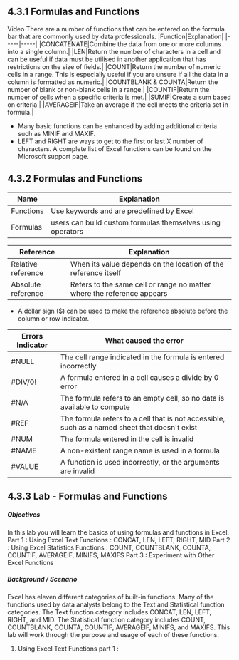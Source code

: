 ## 4.3.1 Formulas and Functions

Video
There are a number of functions that can be entered on the formula bar that are commonly used by data professionals.
|Function|Explanation|
|-----|-----|
|CONCATENATE|Combine the data from one or more columns into a single column.|
|LEN|Return the number of characters in a cell and can be useful if data must be utilised in another application that has restrictions on the size of fields.|
|COUNT|Return the number of numeric cells in a range. This is especially useful if you are unsure if all the data in a column is formatted as numeric.|
|COUNTBLANK & COUNTA|Return the number of blank or non-blank cells in a range.|
|COUNTIF|Return the number of cells when a specific criteria is met.|
|SUMIF|Create a sum based on criteria.|
|AVERAGEIF|Take an average if the cell meets the criteria set in formula.|

* Many basic functions can be enhanced by adding additional criteria such as MINIF and MAXIF.
* LEFT and RIGHT are ways to get to the first or last X number of characters.
A complete list of Excel functions can be found on the Microsoft support page. 


## 4.3.2 Formulas and Functions

|Name|Explanation|
|-----|-----|
|Functions|Use keywords and are predefined by Excel|
|Formulas|users can build custom formulas themselves using operators|

|Reference|Explanation|
|-----|-----|
|Relative reference|When its value depends on the location of the reference itself|
|Absolute reference|Refers to the same cell or range no matter where the reference appears|

* A dollar sign ($) can be used to make the reference absolute before the column or row indicator.

|Errors Indicator|What caused the error|
|-----|-----|
|#NULL|The cell range indicated in the formula is entered incorrectly|
|#DIV/0!|A formula entered in a cell causes a divide by 0 error|
|#N/A|The formula refers to an empty cell, so no data is available to compute|
|#REF|The formula refers to a cell that is not accessible, such as a named sheet that doesn't exist|
|#NUM|The formula entered in the cell is invalid|
|#NAME|A non-existent range name is used in a formula|
|#VALUE|A function is used incorrectly, or the arguments are invalid|


## 4.3.3 Lab - Formulas and Functions

##### Objectives
In this lab you will learn the basics of using formulas and functions in Excel.
    Part 1 : Using Excel Text Functions : CONCAT, LEN, LEFT, RIGHT, MID
    Part 2 : Using Excel Statistics Functions : COUNT, COUNTBLANK, COUNTA, COUNTIF, AVERAGEIF, MINIFS, MAXIFS
    Part 3 : Experiment with Other Excel Functions

##### Background / Scenario
Excel has eleven different categories of built-in functions. Many of the functions used by data analysts belong to the Text and Statistical function categories. The Text function category includes CONCAT, LEN, LEFT, RIGHT, and MID. The Statistical function category includes COUNT, COUNTBLANK, COUNTA, COUNTIF, AVERAGEIF, MINIFS, and MAXIFS. This lab will work through the purpose and usage of each of these functions.

1. Using Excel Text Functions
    part 1 : 